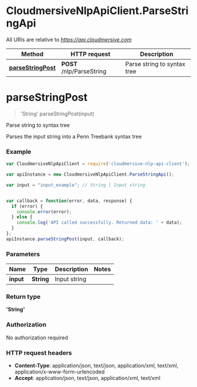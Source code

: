 # CloudmersiveNlpApiClient.ParseStringApi

All URIs are relative to *https://api.cloudmersive.com*

Method | HTTP request | Description
------------- | ------------- | -------------
[**parseStringPost**](ParseStringApi.md#parseStringPost) | **POST** /nlp/ParseString | Parse string to syntax tree


<a name="parseStringPost"></a>
# **parseStringPost**
> &#39;String&#39; parseStringPost(input)

Parse string to syntax tree

Parses the input string into a Penn Treebank syntax tree

### Example
```javascript
var CloudmersiveNlpApiClient = require('cloudmersive-nlp-api-client');

var apiInstance = new CloudmersiveNlpApiClient.ParseStringApi();

var input = "input_example"; // String | Input string


var callback = function(error, data, response) {
  if (error) {
    console.error(error);
  } else {
    console.log('API called successfully. Returned data: ' + data);
  }
};
apiInstance.parseStringPost(input, callback);
```

### Parameters

Name | Type | Description  | Notes
------------- | ------------- | ------------- | -------------
 **input** | **String**| Input string | 

### Return type

**&#39;String&#39;**

### Authorization

No authorization required

### HTTP request headers

 - **Content-Type**: application/json, text/json, application/xml, text/xml, application/x-www-form-urlencoded
 - **Accept**: application/json, text/json, application/xml, text/xml

